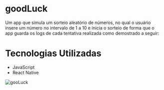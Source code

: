 # goodLuck

Um app que simula um sorteio aleatório de números, no qual  o usuário insere um número no intervalo de 1 a 10 e inicia o sorteio de forma que o app guarda os logs de cada tentativa realizada como demostrado a seguir:

# Tecnologias Utilizadas
- JavaScript
- React Native

![gooLuck](https://user-images.githubusercontent.com/33884828/142742724-d312d64e-0ada-416d-b286-c806df507f36.gif)

